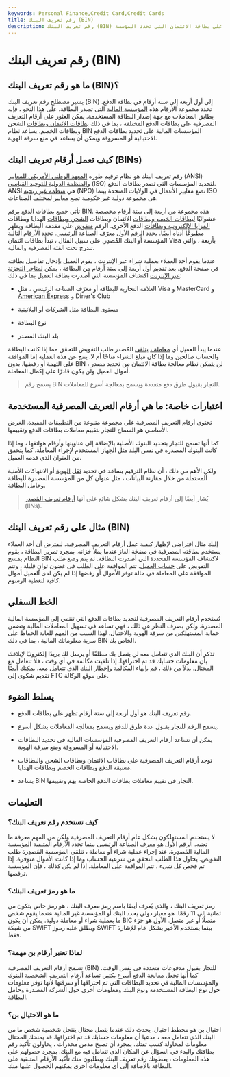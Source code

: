 ```yaml
---
keywords: Personal Finance,Credit Card,Credit Cards
title: رقم تعريف البنك (BIN)
description: رقم تعريف البنك (BIN) هو المجموعة الأولية المكونة من أربعة إلى ستة أرقام على بطاقة الائتمان التي تحدد المؤسسة.
---
```


# رقم تعريف البنك (BIN)
## ما هو رقم تعريف البنك (BIN)؟

يشير مصطلح رقم تعريف البنك (BIN) إلى أول أربعة إلى ستة أرقام في بطاقة الدفع. تحدد مجموعة الأرقام هذه [المؤسسة المالية](/financialinstitution) التي تصدر البطاقة. على هذا النحو ، فإنه يطابق المعاملات مع جهة إصدار البطاقة المستخدمة. يمكن العثور على أرقام التعريف المصرفية على بطاقات الدفع المختلفة ، بما في ذلك [بطاقات الائتمان وبطاقات](/creditcard) الشحن وبطاقات الخصم. يساعد نظام BIN المؤسسات المالية على تحديد بطاقات الدفع الاحتيالية أو المسروقة ويمكن أن يساعد في منع سرقة الهوية.

## كيف تعمل أرقام تعريف البنك (BINs)

رقم تعريف البنك هو نظام ترقيم طوره [المعهد الوطني الأمريكي للمعايير](/ansi) (ANSI) [والمنظمة الدولية للتوحيد القياسي](/international-organization-for-standardization-iso) (ISO) لتحديد المؤسسات التي تصدر بطاقات الدفع. ANSI هي [منظمة غير ربحية](/non-profitorganization) (NPO) تضع معايير الأعمال في الولايات المتحدة بينما ISO هي مجموعة دولية غير حكومية تضع معايير لمختلف الصناعات.

تأتي جميع بطاقات الدفع برقم BIN. هذه مجموعة من أربعة إلى ستة أرقام مخصصة عشوائيًا [لبطاقات الخصم وبطاقات](/debitcard) الائتمان وبطاقات [الشحن وبطاقات](/chargecard) الهدايا وبطاقات [المزايا الإلكترونية وبطاقات](/electronic-benefits-transfer) الدفع الأخرى. الرقم [منقوش](/embossed-card) على مقدمة البطاقة ويظهر مطبوعًا أدناه أيضًا. يحدد الرقم الأول معرّف الصناعة الرئيسي. تحدد الأرقام التالية المؤسسة أو البنك المُصدِر. على سبيل المثال ، تبدأ بطاقات ائتمان Visa بأربعة ، والتي تندرج تحت الفئة المصرفية والمالية.

عندما يقوم أحد العملاء بعملية شراء عبر الإنترنت ، يقوم العميل بإدخال تفاصيل بطاقته في صفحة الدفع. بعد تقديم أول أربعة إلى ستة أرقام من البطاقة ، يمكن [لمتاجر التجزئة عبر الإنترنت](/electronic-retailing-e-tailing) اكتشاف المؤسسة التي أصدرت بطاقة العميل بما في ذلك:

- العلامة التجارية للبطاقة أو معرّف الصناعة الرئيسي ، مثل Visa و MasterCard و [American Express](/american-express-card) و Diner's Club

- مستوى البطاقة مثل الشركات أو البلاتينية

- نوع البطاقة

- بلد البنك المصدر

عندما يبدأ العميل أي [معاملة ،](/transaction) [يتلقى](/transaction) المُصدر طلب التفويض للتحقق مما إذا كانت البطاقة والحساب صالحين وما إذا كان مبلغ الشراء متاحًا أم لا. ينتج عن هذه العملية إما الموافقة على التهمة أو رفضها. بدون BIN ، لن يتمكن نظام معالجة بطاقة الائتمان من تحديد مصدر أموال العميل ولن يكون قادرًا على إكمال المعاملة.

> يسمح رقم BIN للتجار بقبول طرق دفع متعددة ويسمح بمعالجة أسرع للمعاملات.

>

## اعتبارات خاصة: ما هي أرقام التعريف المصرفية المستخدمة

تحتوي أرقام التعريف المصرفية على مجموعة متنوعة من التطبيقات المفيدة. الغرض الأساسي هو السماح للتجار بتقييم معاملات بطاقات الدفع وتقييمها.

كما أنها تسمح للتجار بتحديد البنوك الأصلية بالإضافة إلى عناوينها وأرقام هواتفها ، وما إذا كانت البنوك المصدرة في نفس البلد مثل الجهاز المستخدم لإجراء المعاملة. كما يتحقق من العنوان الذي قدمه العميل.

ولكن الأهم من ذلك ، أن نظام الترقيم يساعد في تحديد [ثقل](/identitytheft) [الهوية](/identitytheft) أو الانتهاكات الأمنية المحتملة من خلال مقارنة البيانات ، مثل عنوان كل من المؤسسة المصدرة للبطاقة وحامل البطاقة.

> يُشار أيضًا إلى أرقام تعريف البنك بشكل شائع على أنها [أرقام تعريف المُصدر](/issuer-identification-number-iin) (IINs).

>

## مثال على رقم تعريف البنك (BIN)

إليك مثال افتراضي لإظهار كيفية عمل أرقام التعريف المصرفية. لنفترض أن أحد العملاء يستخدم بطاقته المصرفية في مضخة الغاز عندما يملأ خزانه. بمجرد تمرير البطاقة ، يقوم النظام بمسح BIN لاكتشاف المؤسسة المحددة التي أصدرت البطاقة. ثم يتم وضع طلب التفويض على [حساب العميل](/account). تتم الموافقة على الطلب في غضون ثوانٍ قليلة ، وتتم الموافقة على المعاملة في حالة توفر الأموال أو رفضها إذا لم يكن لدى العميل أموال كافية لتغطية الرسوم.

## الخط السفلي

تُستخدم أرقام التعريف المصرفية لتحديد بطاقات الدفع التي تنتمي إلى المؤسسة المالية المصدرة. ولكن بصرف النظر عن ذلك ، فهي تساعد في تسهيل المعاملات المالية وتضمن حماية المستهلكين من سرقة الهوية والاحتيال. لهذا السبب من المهم للغاية الحفاظ على سرية معلوماتك المالية ، بما في ذلك BIN الخاص بك.

تذكر أن البنك الذي تتعامل معه لن يتصل بك مطلقًا أو يرسل لك بريدًا إلكترونيًا لإبلاغك بأن معلومات حسابك قد تم اختراقها. إذا تلقيت مكالمة في أي وقت ، فلا تتعامل مع المحتال. بدلاً من ذلك ، قم بإنهاء المكالمة وإخطار البنك الذي تتعامل معه. يمكنك أيضًا تقديم شكوى إلى FTC على موقع الوكالة.

## يسلط الضوء

- رقم تعريف البنك هو أول أربعة إلى ستة أرقام تظهر على بطاقات الدفع.

- يسمح الرقم للتجار بقبول عدة طرق للدفع ويسمح بمعالجة المعاملات بشكل أسرع.

- يمكن أن تساعد أرقام التعريف المصرفية المؤسسات المالية في تحديد البطاقات الاحتيالية أو المسروقة ومنع سرقة الهوية.

- توجد أرقام التعريف المصرفية على بطاقات الائتمان وبطاقات الشحن والبطاقات مسبقة الدفع وبطاقات الخصم وبطاقات الهدايا.

- يساعد BIN التجار في تقييم معاملات بطاقات الدفع الخاصة بهم وتقييمها.

## التعليمات

### كيف تستخدم رقم تعريف البنك؟

لا يستخدم المستهلكون بشكل عام أرقام التعريف المصرفية ولكن من المهم معرفة ما تعنيه. الرقم الأول هو معرف الصناعة الرئيسي بينما تحدد الأرقام المتبقية المؤسسة المالية المُصدِرة. عند إجراء عملية شراء أو معاملة ، تتلقى المؤسسة المُصدِرة طلب التفويض. يحاول هذا الطلب التحقق من شرعية الحساب وما إذا كانت الأموال متوفرة. إذا تم فحص كل شيء ، تتم الموافقة على المعاملة. إذا لم يكن كذلك ، فإن المؤسسة ترفضها.

### ما هو رمز تعريف البنك؟

رمز تعريف البنك ، والذي يُعرف أيضًا باسم رمز معرف البنك ، هو رمز خاص يتكون من ثمانية إلى 11 رقمًا. هو معيار دولي يحدد البنك أو المؤسسة غير المالية عندما يقوم شخص ما بعملية شراء أو معاملة دولية. يمكن أن يكون BIC متصلًا أو غير متصل. الأول هو جزء من شبكة SWIFT ويطلق عليه رموز SWIFT بينما يستخدم الأخير بشكل عام للإشارة فقط.

### لماذا تعتبر أرقام بن مهمة؟

تسمح أرقام التعريف المصرفية (BIN) للتجار بقبول مدفوعات متعددة في نفس الوقت. كما أنها تجعل معالجة الدفع أسرع بكثير. تساعد أرقام التعريف الشخصية البنوك والمؤسسات المالية في تحديد البطاقات التي تم اختراقها أو سرقتها لأنها توفر معلومات حول نوع البطاقة المستخدمة ونوع البنك ومعلومات أخرى حول الشركة المصدرة وحامل البطاقة.

### ما هو الاحتيال بن؟

احتيال بن هو مخطط احتيال. يحدث ذلك عندما يتصل محتال ينتحل شخصية شخص ما من البنك الذي تتعامل معه ، مدعيا أن معلومات حسابك قد تم اختراقها. قد يمنحك المحتال معلومات لمحاولة كسب ثقتك. بمجرد أن تصبح مدمن مخدرات ، يحاولون تأكيد رقم بطاقتك والبدء في السؤال عن المكان الذي تتعامل فيه مع البنك. بمجرد حصولهم على هذه المعلومات ، يعطونك رقم تعريف البنك ويطلبون منك تأكيد الأرقام المتبقية على البطاقة بالإضافة إلى أي معلومات أخرى يمكنهم الحصول عليها منك.

